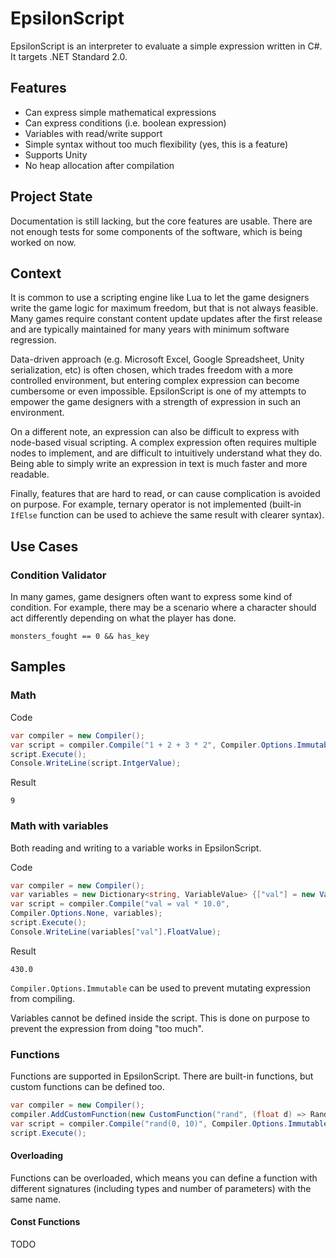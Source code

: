 # EpsilonScript

EpsilonScript is an interpreter to evaluate a simple expression written in C#.
It targets .NET Standard 2.0.

## Features
- Can express simple mathematical expressions
- Can express conditions (i.e. boolean expression)
- Variables with read/write support
- Simple syntax without too much flexibility (yes, this is a feature)
- Supports Unity
- No heap allocation after compilation

## Project State
Documentation is still lacking, but the core features are usable. There are not enough tests for some components of the software, which is being worked on now.

## Context

It is common to use a scripting engine like Lua to let the game designers write the game logic for maximum freedom, but that is not always feasible. Many games require constant content update updates after the first release and are typically maintained for many years with minimum software regression.

Data-driven approach (e.g. Microsoft Excel, Google Spreadsheet, Unity serialization, etc) is often chosen, which trades freedom with a more controlled environment, but entering complex expression can become cumbersome or even impossible. EpsilonScript is one of my attempts to empower the game designers with a strength of expression in such an environment.

On a different note, an expression can also be difficult to express with node-based visual scripting. A complex expression often requires multiple nodes to implement, and are difficult to intuitively understand what they do. Being able to simply write an expression in text is much faster and more readable.

Finally, features that are hard to read, or can cause complication is avoided on purpose. For example, ternary operator is not implemented (built-in `IfElse` function can be used to achieve the same result with clearer syntax).

## Use Cases

### Condition Validator

In many games, game designers often want to express some kind of condition. For example, there may be a scenario where a character should act differently depending on what the player has done.

```
monsters_fought == 0 && has_key
```

## Samples

### Math

Code

```c#
var compiler = new Compiler();
var script = compiler.Compile("1 + 2 + 3 * 2", Compiler.Options.Immutable);
script.Execute();
Console.WriteLine(script.IntgerValue);
```

Result

```
9
```

### Math with variables

Both reading and writing to a variable works in EpsilonScript.

Code

```c#
var compiler = new Compiler();
var variables = new Dictionary<string, VariableValue> {["val"] = new VariableValue(43.0f)};
var script = compiler.Compile("val = val * 10.0", 
Compiler.Options.None, variables);
script.Execute();
Console.WriteLine(variables["val"].FloatValue);
```

Result

```
430.0
```

`Compiler.Options.Immutable` can be used to prevent mutating expression from compiling.

Variables cannot be defined inside the script. This is done on purpose to prevent the expression from doing "too much".

### Functions

Functions are supported in EpsilonScript. There are built-in functions, but custom functions can be defined too.

```c#
var compiler = new Compiler();
compiler.AddCustomFunction(new CustomFunction("rand", (float d) => Random.Range(0.0f, d)));
var script = compiler.Compile("rand(0, 10)", Compiler.Options.Immutable);
script.Execute();

```

#### Overloading

Functions can be overloaded, which means you can define a function with different signatures (including types and number of parameters) with the same name.

#### Const Functions

TODO
